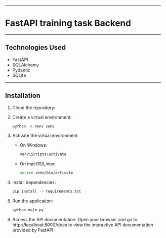 
---

# FastAPI training task Backend
---

## Technologies Used

- FastAPI
- SQLAlchemy
- Pydantic
- SQLite

---

## Installation

1. Clone the repository:

2. Create a virtual environment:
    ```bash
    python -m venv venv
    ```

3. Activate the virtual environment:
    - On Windows:
      ```bash
      venv\Scripts\activate
      ```
    - On macOS/Linux:
      ```bash
      source venv/bin/activate
      ```

4. Install dependencies:
    ```bash
    pip install -r requirements.txt
    ```

5. Run the application:
    ```bash
    python main.py
    ```

6. Access the API documentation:
Open your browser and go to http://localhost:8000/docs to view the interactive API documentation provided by FastAPI.